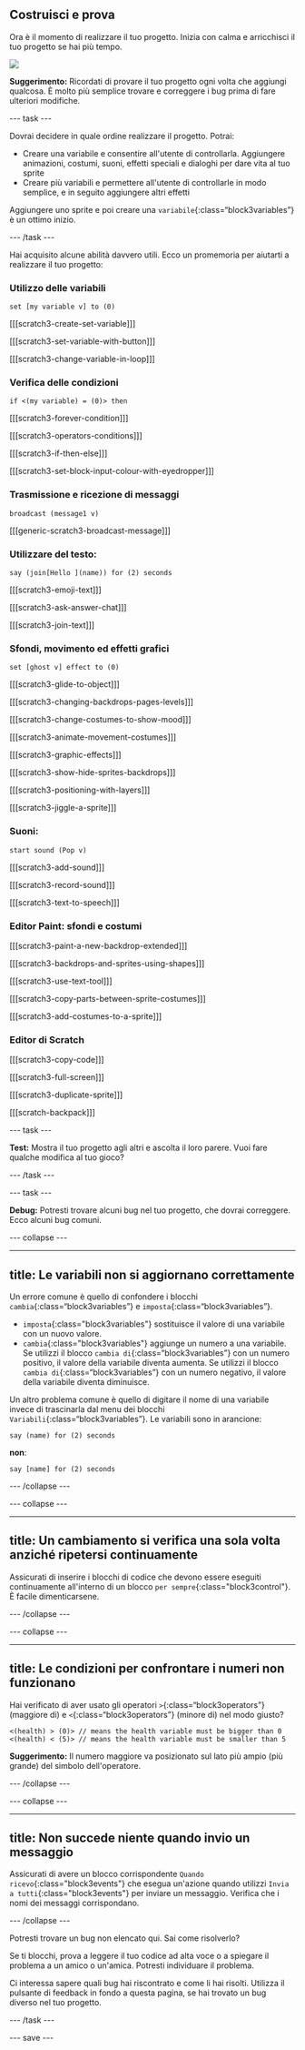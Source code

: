 ## Costruisci e prova

Ora è il momento di realizzare il tuo progetto. Inizia con calma e arricchisci il tuo progetto se hai più tempo.

![](images/step3_image.png)

**Suggerimento:** Ricordati di provare il tuo progetto ogni volta che aggiungi qualcosa. È molto più semplice trovare e correggere i bug prima di fare ulteriori modifiche.

--- task ---

Dovrai decidere in quale ordine realizzare il progetto. Potrai:

+ Creare una variabile e consentire all'utente di controllarla. Aggiungere animazioni, costumi, suoni, effetti speciali e dialoghi per dare vita al tuo sprite
+ Creare più variabili e permettere all'utente di controllarle in modo semplice, e in seguito aggiungere altri effetti

Aggiungere uno sprite e poi creare una `variabile`{:class=“block3variables”} è un ottimo inizio.

--- /task ---

Hai acquisito alcune abilità davvero utili. Ecco un promemoria per aiutarti a realizzare il tuo progetto:

### Utilizzo delle variabili

```blocks3
set [my variable v] to (0)
```

[[[scratch3-create-set-variable]]]

[[[scratch3-set-variable-with-button]]]

[[[scratch3-change-variable-in-loop]]]

### Verifica delle condizioni

```blocks3
if <(my variable) = (0)> then
```

[[[scratch3-forever-condition]]]

[[[scratch3-operators-conditions]]]

[[[scratch3-if-then-else]]]

[[[scratch3-set-block-input-colour-with-eyedropper]]]

### Trasmissione e ricezione di messaggi

```blocks3
broadcast (message1 v)
```

[[[generic-scratch3-broadcast-message]]]

### Utilizzare del testo:

```blocks3
say (join[Hello ](name)) for (2) seconds
```

[[[scratch3-emoji-text]]]

[[[scratch3-ask-answer-chat]]]

[[[scratch3-join-text]]]

### Sfondi, movimento ed effetti grafici

```blocks3
set [ghost v] effect to (0)
```

[[[scratch3-glide-to-object]]]

[[[scratch3-changing-backdrops-pages-levels]]]

[[[scratch3-change-costumes-to-show-mood]]]

[[[scratch3-animate-movement-costumes]]]

[[[scratch3-graphic-effects]]]

[[[scratch3-show-hide-sprites-backdrops]]]

[[[scratch3-positioning-with-layers]]]

[[[scratch3-jiggle-a-sprite]]]

### Suoni:

```blocks3
start sound (Pop v)
```

[[[scratch3-add-sound]]]

[[[scratch3-record-sound]]]

[[[scratch3-text-to-speech]]]

### Editor Paint: sfondi e costumi

[[[scratch3-paint-a-new-backdrop-extended]]]

[[[scratch3-backdrops-and-sprites-using-shapes]]]

[[[scratch3-use-text-tool]]]

[[[scratch3-copy-parts-between-sprite-costumes]]]

[[[scratch3-add-costumes-to-a-sprite]]]

### Editor di Scratch

[[[scratch3-copy-code]]]

[[[scratch3-full-screen]]]

[[[scratch3-duplicate-sprite]]]

[[[scratch-backpack]]]


--- task ---

**Test:** Mostra il tuo progetto agli altri e ascolta il loro parere. Vuoi fare qualche modifica al tuo gioco?

--- /task ---

--- task ---

**Debug:** Potresti trovare alcuni bug nel tuo progetto, che dovrai correggere. Ecco alcuni bug comuni.


--- collapse ---

---
title: Le variabili non si aggiornano correttamente
---

Un errore comune è quello di confondere i blocchi `cambia`{:class=“block3variables”} e `imposta`{:class=“block3variables”}.

+ `imposta`{:class="block3variables"} sostituisce il valore di una variabile con un nuovo valore.
+ `cambia`{:class="block3variables"} aggiunge un numero a una variabile. Se utilizzi il blocco `cambia di`{:class=“block3variables”} con un numero positivo, il valore della variabile diventa aumenta. Se utilizzi il blocco `cambia di`{:class=“block3variables”} con un numero negativo, il valore della variabile diventa diminuisce.


Un altro problema comune è quello di digitare il nome di una variabile invece di trascinarla dal menu dei blocchi `Variabili`{:class=“block3variables”}. Le variabili sono in arancione:

```blocks3
say (name) for (2) seconds
```

**non**:

```blocks3
say [name] for (2) seconds
```

--- /collapse ---

--- collapse ---

---
title: Un cambiamento si verifica una sola volta anziché ripetersi continuamente
---

Assicurati di inserire i blocchi di codice che devono essere eseguiti continuamente all'interno di un blocco `per sempre`{:class="block3control"}. È facile dimenticarsene.

--- /collapse ---

--- collapse ---

---
title: Le condizioni per confrontare i numeri non funzionano
---

Hai verificato di aver usato gli operatori `>`{:class=“block3operators”} (maggiore di) e `<`{:class=“block3operators”} (minore di) nel modo giusto?

```blocks3
<(health) > (0)> // means the health variable must be bigger than 0
<(health) < (5)> // means the health variable must be smaller than 5
```

**Suggerimento:** Il numero maggiore va posizionato sul lato più ampio (più grande) del simbolo dell'operatore.

--- /collapse ---

--- collapse ---

---
title: Non succede niente quando invio un messaggio
---

Assicurati di avere un blocco corrispondente `Quando ricevo`{:class="block3events"} che esegua un'azione quando utilizzi `Invia a tutti`{:class="block3events"} per inviare un messaggio. Verifica che i nomi dei messaggi corrispondano.

--- /collapse ---

Potresti trovare un bug non elencato qui. Sai come risolverlo?

Se ti blocchi, prova a leggere il tuo codice ad alta voce o a spiegare il problema a un amico o un'amica. Potresti individuare il problema.

Ci interessa sapere quali bug hai riscontrato e come li hai risolti. Utilizza il pulsante di feedback in fondo a questa pagina, se hai trovato un bug diverso nel tuo progetto.

--- /task ---


--- save ---

